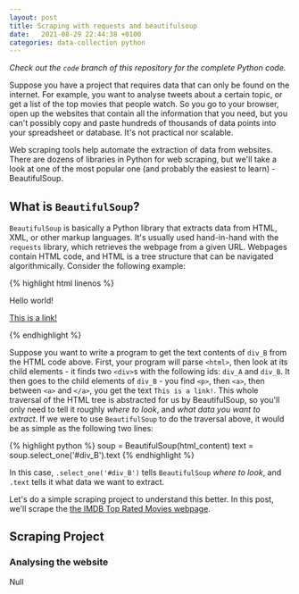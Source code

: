 ```yaml
---
layout: post
title: Scraping with requests and beautifulsoup
date:   2021-08-29 22:44:38 +0100
categories: data-collection python
---
```


_Check out the `code` branch of this repository for the complete Python code._

Suppose you have a project that requires data that can only be found on the internet. For example, you want to analyse tweets about a certain topic, or get a list of the top movies that people watch. So you go to your browser, open up the websites that contain all the information that you need, but you can't possibly copy and paste hundreds of thousands of data points into your spreadsheet or database. It's not practical nor scalable.

Web scraping tools help automate the extraction of data from websites. There are dozens of libraries in Python for web scraping, but we'll take a look at one of the most popular one (and probably the easiest to learn) - BeautifulSoup.


## What is `BeautifulSoup`?
`BeautifulSoup` is basically a Python library that extracts data from HTML, XML, or other markup languages. It's usually used hand-in-hand with the `requests` library, which retrieves the webpage from a given URL. Webpages contain HTML code, and HTML is a tree structure that can be navigated algorithmically. Consider the following example:

{% highlight html linenos %}
<html>
    <div id="div_A" class="class_A">
        <p>Hello world!</p>
    </div>
    <div id="div_B" class="class_A">
        <p><a href="www.abcd.com">This is a link!</a></p>
    </div>
</html>
{% endhighlight %}

Suppose you want to write a program to get the text contents of `div_B` from the HTML code above. First, your program will parse `<html>`, then look at its child elements - it finds two `<div>`s with the following ids: `div_A` and `div_B`. It then goes to the child elements of `div_B` - you find `<p>`, then `<a>`, then between `<a>` and `</a>`, you get the text `This is a link!`. This whole traversal of the HTML tree is abstracted for us by BeautifulSoup, so you'll only need to tell it roughly *where to look*, and *what data you want to extract*. If we were to use `BeautifulSoup` to do the traversal above, it would be as simple as the following two lines:

{% highlight python %}
    soup = BeautifulSoup(html_content)
    text = soup.select_one('#div_B').text
{% endhighlight %}

In this case, `.select_one('#div_B')` tells `BeautifulSoup` *where to look*, and `.text` tells it what data we want to extract.

Let's do a simple scraping project to understand this better. In this post, we'll scrape the [the IMDB Top Rated Movies webpage](https://www.imdb.com/chart/top/?ref_=nv_mv_250).


## Scraping Project
### Analysing the website
Null

